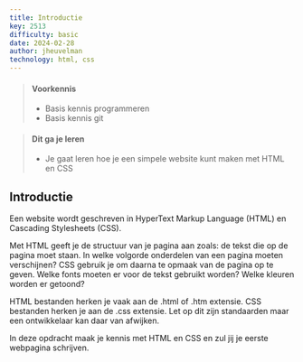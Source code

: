 ```yaml
---
title: Introductie
key: 2513
difficulty: basic
date: 2024-02-28
author: jheuvelman
technology: html, css
---
```


> #### Voorkennis
> * Basis kennis programmeren
> * Basis kennis git

> #### Dit ga je leren
> * Je gaat leren hoe je een simpele website kunt maken met HTML en CSS


## Introductie

Een website wordt geschreven in HyperText Markup Language (HTML) en
Cascading Stylesheets (CSS).

Met HTML geeft je de structuur van je pagina aan zoals: de tekst die op
de pagina moet staan. In welke volgorde onderdelen van een pagina moeten
verschijnen? CSS gebruik je om daarna te opmaak van de pagina op te
geven. Welke fonts moeten er voor de tekst gebruikt worden? Welke
kleuren worden er getoond?

HTML bestanden herken je vaak aan de .html of .htm extensie. CSS
bestanden herken je aan de .css extensie. Let op dit zijn standaarden
maar een ontwikkelaar kan daar van afwijken.

In deze opdracht maak je kennis met HTML en CSS en zul jij je eerste
webpagina schrijven.


